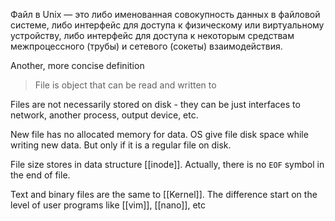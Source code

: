 Файл в Unix — это либо именованная совокупность данных в файловой системе, либо интерфейс для доступа к физическому или виртуальному устройству, либо интерфейс для доступа к некоторым средствам межпроцессного (трубы) и сетевого (сокеты) взаимодействия.

Another, more concise definition
> File is object that can be read and written to

Files are not necessarily stored on disk - they can be just interfaces to network, another process, output device, etc.

New file has no allocated memory for data. OS give file disk space while writing new data. But only if it is a regular file on disk.

File size stores in data structure [[inode]]. Actually, there is no `EOF` symbol in the end of file.

Text and binary files are the same to [[Kernel]]. The difference start on the level of user programs like [[vim]], [[nano]], etc
